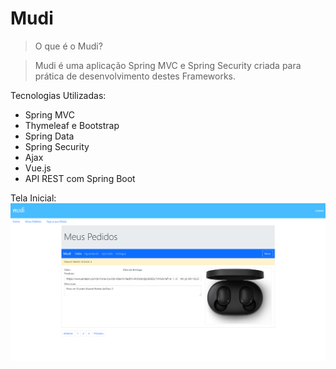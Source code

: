 # Mudi
> O que é o Mudi?

> Mudi é uma aplicação Spring MVC e Spring Security criada para prática de desenvolvimento destes Frameworks.

Tecnologias Utilizadas: 
  * Spring MVC
  * Thymeleaf e Bootstrap
  * Spring Data
  * Spring Security
  * Ajax
  * Vue.js
  * API REST com Spring Boot
  
  Tela Inicial:
  ![](src/main/resources/static/images/home.png)
 
  
